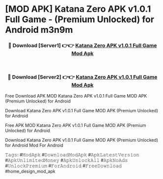 # [MOD APK] Katana Zero APK v1.0.1 Full Game - (Premium Unlocked) for Android m3n9m



<div align="center">
<h3>🔴 Download [Server1] 👉👉 <a href="https://momento.my/?title=Katana_Zero_APK_v1.0.1_Full_Game">Katana Zero APK v1.0.1 Full Game Mod Apk</a></h3><br>

<h3>🔴 Download [Server2] 👉👉 <a href="https://momento.my/?title=Katana_Zero_APK_v1.0.1_Full_Game">Katana Zero APK v1.0.1 Full Game Mod Apk</a></h3>
</div>



Free Download APK MOD Katana Zero APK v1.0.1 Full Game MOD APK (Premium Unlocked) for Android

Download Katana Zero APK v1.0.1 Full Game MOD APK (Premium Unlocked) for Android

Free APK MOD Katana Zero APK v1.0.1 Full Game MOD APK (Premium Unlocked) for Android

Download Katana Zero APK v1.0.1 Full Game MOD APK (Premium Unlocked) for Android Mod For Android

𝚃𝚊𝚐𝚜: #𝙼𝚘𝚍𝙰𝚙𝚔 #𝙳𝚘𝚠𝚗𝚕𝚘𝚊𝚍𝙼𝚘𝚍𝙰𝚙𝚔 #𝙰𝚙𝚔𝙻𝚊𝚝𝚎𝚜𝚝𝚅𝚎𝚛𝚜𝚒𝚘𝚗 #𝙰𝚙𝚔𝚄𝚗𝚕𝚒𝚖𝚒𝚝𝚎𝚍𝙼𝚘𝚗𝚎𝚢 #𝙰𝚙𝚔𝚄𝚗𝚕𝚘𝚌𝚔𝙰𝚕𝚕 #𝙰𝚙𝚔𝙽𝚘𝙰𝚍𝚜 #𝚄𝚗𝚕𝚘𝚌𝚔𝙿𝚛𝚎𝚖𝚒𝚞𝚖 #𝙵𝚘𝚛𝙰𝚗𝚍𝚛𝚘𝚒𝚍 #𝙵𝚛𝚎𝚎𝙳𝚘𝚠𝚗𝚕𝚘𝚊𝚍 #home_design_mod_apk
